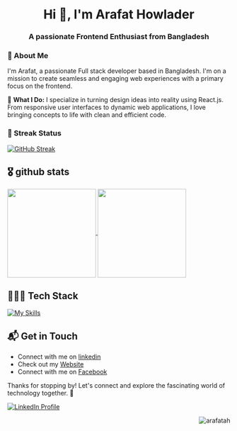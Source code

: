 <h1 align="center">Hi 👋, I'm Arafat Howlader</h1>
<h3 align="center">A passionate Frontend Enthusiast from Bangladesh</h3>

### 🚀 About Me

I'm Arafat, a passionate Full stack developer based in Bangladesh. I'm on a mission to create seamless and engaging web experiences with a primary focus on the frontend.

🚀 **What I Do:**
I specialize in turning design ideas into reality using React.js. From responsive user interfaces to dynamic web applications, I love bringing concepts to life with clean and efficient code.


### 🌟 Streak Status

[![GitHub Streak](https://github-readme-streak-stats.herokuapp.com?user=arafatah&theme=github-dark-blue&border_radius=10&date_format=M%20j%5B%2C%20Y%5D&mode=daily&card_width=650)](https://git.io/streak-stats)


## 🎖 github stats
<a href="https://github.com/arafatah">
  <img height=200 align="center" src="https://github-readme-stats.vercel.app/api?username=arafatah&theme=vue-dark&show_icons=true&rank_icon=percentile&hide_border=true&count_private=true" />
</a>
<a href="https://github.com/arafatah">
  <img height=200 align="center" src="https://github-readme-stats.vercel.app/api/top-langs?username=arafatah&theme=vue-dark&layout=compact&langs_count=8&card_width=320&hide_border=true&count_private=true" />
</a>


## 👨🏼‍💻 Tech Stack
[![My Skills](https://skillicons.dev/icons?i=html,css,sass,ts,js,bootstrap,tailwind,firebase,mongodb,mysql,express,nodejs,react,nextjs,redux,netlify,git,github,githubactions,codepen,yarn,npm,pnpm,gulp,vite,webpack,postman,regex,vercel,visualstudio,vscode,ai,ps,figma,&perline=10)](https://www.linkedin.com/in/md-arafat-howlader/)




## 📬 Get in Touch

- Connect with me on [linkedin](https://www.linkedin.com/in/md-arafat-howlader/)
- Check out my [Website](https://arafat-howlader-portfolio.netlify.app/)
- Connect with me on [Facebook](https://www.facebook.com/onearafat)

Thanks for stopping by! Let's connect and explore the fascinating world of technology together. 🚀


<p align="left">
  <a href="https://www.linkedin.com/in/md-arafat-howlader/" target="blank">
    <img src="https://img.shields.io/badge/LinkedIn-Follow-blue?logo=linkedin&style=for-the-badge" alt="LinkedIn Profile" />
  </a>
</p>
<p align="right"> <img src="https://komarev.com/ghpvc/?username=arafatah&label=Profile%20views&color=0e75b6&style=flat" alt="arafatah" /> </p>


